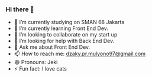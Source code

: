 ### Hi there 👋
- 🔭 I’m currently studying on SMAN 68 Jakarta
- 🌱 I’m currently learning Front End Dev.
- 👯 I’m looking to collaborate on my start up
- 🤔 I’m looking for help with Back End Dev.
- 💬 Ask me about Front End Dev.
- 📫 How to reach me: dzaky.pr.mulyono97@gmail.com
- 😄 Pronouns: Jeki
- ⚡ Fun fact: I love cats

<!--
**dzaky-pr/dzaky-pr** is a ✨ _special_ ✨ repository because its `README.md` (this file) appears on your GitHub profile.
-->
